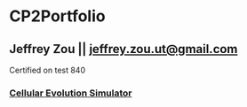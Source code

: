 # CP2Portfolio

## Jeffrey Zou || jeffrey.zou.ut@gmail.com

Certified on test 840

### <a href="https://github.com/CalvinWebb/A1GroupProject"> Cellular Evolution Simulator </a>

